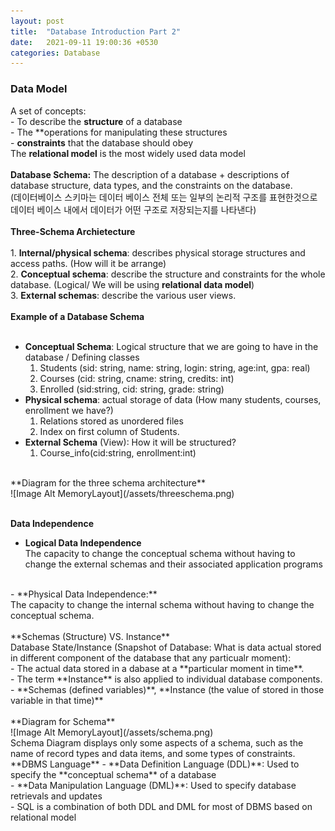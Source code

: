 ```yaml
---
layout: post
title:  "Database Introduction Part 2"
date:   2021-09-11 19:00:36 +0530
categories: Database
---
```


### **Data Model** <br/>


A set of concepts:<br/>
	- To describe the **structure** of a database<br/>
	- The **operations for manipulating these structures<br/>
	- **constraints** that the database should obey<br/>
The **relational model** is the most widely used data model<br/>
<br/>
**Database Schema:** The description of a database + descriptions of database structure, data types, and the constraints on the database. <br/>
(데이터베이스 스키마는 데이터 베이스 전체 또는 일부의 논리적 구조를 표현한것으로 데이터 베이스 내에서 데이터가 어떤 구조로 저장되는지를 나타낸다) <br/>
<br/>
**Three-Schema Archietecture** <br/>
<br/>
	1. **Internal/physical schema**: describes physical storage structures and access paths. (How will it be arrange)<br/>
	2. **Conceptual schema**: describe the structure and constraints for the whole database. (Logical/ We will be using **relational data model**) <br/>
	3. **External schemas**: describe the various user views. <br/>
<br/>
**Example of a Database Schema**<br/>
<br/>
- **Conceptual Schema**: Logical structure that we are going to have in the database / Defining classes<br/>
	1. Students (sid: string, name: string, login: string, age:int, gpa: real) <br/>
	2. Courses (cid: string, cname: string, credits: int) <br/>
	3. Enrolled (sid:string, cid: string, grade: string) <br/>
- **Physical schema**: actual storage of data (How many students, courses, enrollment we have?) <br/>
	1. Relations stored as unordered files <br/>
	2. Index on first column of Students. <br/>
- **External Schema** (View): How it will be structured?<br/>
	1. Course_info(cid:string, enrollment:int) <br/>
<br/>
**Diagram for the three schema architecture** <br/>
![Image Alt MemoryLayout](/assets/threeschema.png) <br/>
<br/>

**Data Independence**<br/>
- **Logical Data Independence**<br/>
The capacity to change the conceptual schema without having to change the external schemas and their associated application programs <br/>
<br/>
- **Physical Data Independence:** <br/>
The capacity to change the internal schema without having to change the conceptual schema. <br/>
<br/>
**Schemas (Structure) VS. Instance**<br/>
Database State/Instance (Snapshot of Database: What is data actual stored in different component of the database that any particualr moment): <br/>
	- The actual data stored in a dabase at a **particular moment in time**. <br/>
	- The term **Instance** is also applied to individual database components. <br/>
	- **Schemas (defined variables)**, **Instance (the value of stored in those variable in that time)** <br/>
<br/>
**Diagram for Schema** <br/>
![Image Alt MemoryLayout](/assets/schema.png) <br/>
Schema Diagram displays only some aspects of a schema, such as the name of record types and data items, and some types of constraints. 
<br/>
**DBMS Language**
- **Data Definition Language (DDL)**: Used to specify the **conceptual schema** of a database <br/>
- **Data Manipulation Language (DML)**: Used to specify database retrievals and updates <br/>
- SQL is a combination of both DDL and DML for most of DBMS based on relational model <br/>